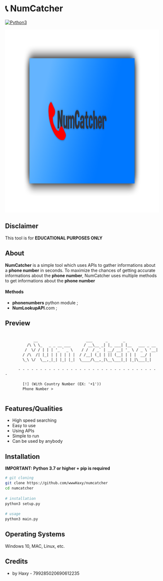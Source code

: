 # 📞 NumCatcher

[![Python3](https://img.shields.io/badge/language-Python3-red)](https://img.shields.io/badge/language-Python3-red)

<p align="center">
  <p align="center">
    <img src="https://github.com/wwwHaxy/NumCatcher/blob/main/main_image.png" height="600" width="1300"/>
  </p>
</p>

## Disclaimer

This tool is for **EDUCATIONAL PURPOSES ONLY**

## About

**NumCatcher** is a simple tool which uses APIs to gather informations about a **phone number** in seconds.
To maximize the chances of getting accurate informations about the **phone number**, NumCatcher uses multiple methods to get informations about the **phone number**

#### Methods
- **phonenumbers** python module ;
- **NumLookupAPI**.com ;

## Preview

```

             __                      ___      _       _
          /\ \ \_   _ _ __ ___      / __\__ _| |_ ___| |__   ___ _ __
         /  \/ / | | | '_ ` _ \    / /  / _` | __/ __| '_ \ / _ \ '__|
        / /\  /| |_| | | | | | |  / /__| (_| | || (__| | | |  __/ |
        \_\ \/  \__,_|_| |_| |_|  \____/\__,_|\__\___|_| |_|\___|_|

      - - - - - - - - - - - - - - - - - - - - - - - - - - - - - - - - -

        [!] (With Country Number (EX: '+1'))
        Phone Number >


```

## Features/Qualities

* High speed searching
* Easy to use
* Using APIs
* Simple to run
* Can be used by anybody

## Installation

**IMPORTANT: Python 3.7 or higher + pip is required**

```bash
# git cloning
git clone https://github.com/wwwHaxy/numcatcher
cd numcatcher

# installation
python3 setup.py

# usage
python3 main.py
```

## Operating Systems

Windows 10, MAC, Linux, etc.

## Credits

- by Haxy - 799285020690612235
